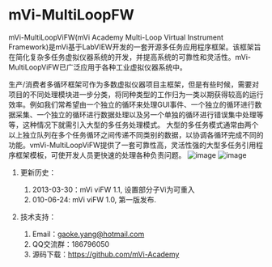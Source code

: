 # mVi-MultiLoopFW
mVi-MultiLoopViFW(mVi Academy Multi-Loop Virtual Instrument Framework)是mVi基于LabVIEW开发的一套开源多任务应用程序框架。该框架旨在简化复杂多任务虚拟仪器系统的开发，并提高系统的可靠性和灵活性。mVi-MultiLoopViFW已广泛应用于各种工业虚拟仪器系统中。

生产/消费者多循环框架可作为多数虚拟仪器项目主框架，但是有些时候，需要对项目的不同处理模块进一步分类，将同种类型的工作归为一类以期获得较高的运行效率。例如我们常希望由一个独立的循环来处理GUI事件、一个独立的循环进行数据采集、一个独立的循环进行数据处理以及另一个单独的循环进行错误集中处理等等，这种情况下就需引入大型的多任务处理模式。
大型的多任务模式通常由两个以上独立队列在多个任务循环之间传递不同类别的数据，以协调各循环完成不同的功能。vmVi-MultiLoopViFW提供了一套可靠性高，灵活性强的大型多任务引用程序框架模板，可使开发人员更快速的处理各种负责问题。
![image](https://user-images.githubusercontent.com/90971380/133905766-9d526db8-937b-4312-b965-d34f60317bca.png)
![image](https://user-images.githubusercontent.com/90971380/133905774-42d74926-d30c-4895-8716-5680aba02226.png)

1. 更新历史：

    1. 2013-03-30：mVi viFW 1.1, 设置部分子Vi为可重入
    2. 010-06-24: mVi viFW 1.0, 第一版发布.
    
2. 技术支持：

    1. Email：gaoke.yang@hotmail.com
    2. QQ交流群：186796050
    4. 源码下载：https://github.com/mVi-Academy
